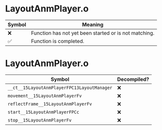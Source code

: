 # LayoutAnmPlayer.o
| Symbol | Meaning 
| ------------- | ------------- 
| :x: | Function has not yet been started or is not matching. 
| :white_check_mark: | Function is completed. 


# LayoutAnmPlayer.o
| Symbol | Decompiled? |
| ------------- | ------------- |
| `__ct__15LayoutAnmPlayerFPC13LayoutManager` | :x: |
| `movement__15LayoutAnmPlayerFv` | :x: |
| `reflectFrame__15LayoutAnmPlayerFv` | :x: |
| `start__15LayoutAnmPlayerFPCc` | :x: |
| `stop__15LayoutAnmPlayerFv` | :x: |
